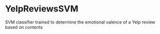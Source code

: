 # YelpReviewsSVM
SVM classifier trained to determine the emotional valence of a Yelp review based on contents
